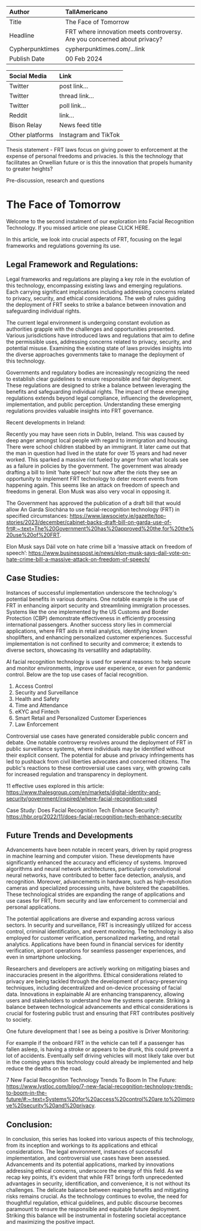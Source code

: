 | Author | TallAmericano |
| :---- | :---- |
| Title | The Face of Tomorrow |
| Headline  | FRT where innovation meets controversy. Are you concerned about privacy? |
| Cypherpunktimes | cypherpunktimes.com/...link |
| Publish Date | 00 Feb 2024 |

| Social Media | Link |
| :---- | :---- |
| Twitter | post link… |
| Twitter | thread link… |
| Twitter | poll link… |
| Reddit  | link… |
| Bison Relay | News feed title |
| Other platforms | Instagram and TikTok |

Thesis statement - FRT laws focus on giving power to enforcement at the expense of personal freedoms and privacies. Is this the technology that facilitates an Orwellian future or is this the innovation that propels humanity to greater heights?

Pre-discussion, research and questions


# The Face of Tomorrow

Welcome to the second instalment of our exploration into Facial Recognition Technology. If you missed article one please CLICK HERE.

In this article, we look into crucial aspects of FRT, focusing on the legal frameworks and regulations governing its use. 

## Legal Framework and Regulations:
Legal frameworks and regulations are playing a key role in the evolution of this technology, encompassing existing laws and emerging regulations. Each carrying significant implications including addressing concerns related to privacy, security, and ethical considerations. The web of rules guiding the deployment of FRT seeks to strike a balance between innovation and safeguarding individual rights.

The current legal environment is undergoing constant evolution as authorities grapple with the challenges and opportunities presented. Various jurisdictions have introduced laws and regulations that aim to define the permissible uses, addressing concerns related to privacy, security, and potential misuse. Examining the existing state of laws provides insights into the diverse approaches governments take to manage the deployment of this technology.

Governments and regulatory bodies are increasingly recognizing the need to establish clear guidelines to ensure responsible and fair deployment. These regulations are designed to strike a balance between leveraging the benefits and safeguarding individual rights. The impact of these emerging regulations extends beyond legal compliance, influencing the development, implementation, and public perception. Understanding these emerging regulations provides valuable insights into FRT governance.

Recent developments in Ireland:

Recently you may have seen riots in Dublin, Ireland. This was caused by deep anger amongst local people with regard to immigration and housing. There were school children stabbed by an immigrant. It later came out that the man in question had lived in the state for over 15 years and had never worked. This sparked a massive riot fueled by anger from what locals see as a failure in policies by the government. The government was already drafting a bill to limit 'hate speech' but now after the riots they see an opportunity to implement FRT technology to deter recent events from happening again. This seems like an attack on freedom of speech and freedoms in general. Elon Musk was also very vocal in opposing it.

The Government has approved the publication of a draft bill that would allow An Garda Síochána to use facial-recognition technology (FRT) in specified circumstances: 
https://www.lawsociety.ie/gazette/top-stories/2023/december/cabinet-backs-draft-bill-on-garda-use-of-frt#:~:text=The%20Government%20has%20approved%20the,for%20the%20use%20of%20FRT.

Elon Musk says Dáil vote on hate crime bill a ‘massive attack on freedom of speech’: 
https://www.businesspost.ie/news/elon-musk-says-dail-vote-on-hate-crime-bill-a-massive-attack-on-freedom-of-speech/

## Case Studies:
Instances of successful implementation underscore the technology's potential benefits in various domains. One notable example is the use of FRT in enhancing airport security and streamlining immigration processes. Systems like the one implemented by the US Customs and Border Protection (CBP) demonstrate effectiveness in efficiently processing international passengers. Another success story lies in commercial applications, where FRT aids in retail analytics, identifying known shoplifters, and enhancing personalized customer experiences. Successful implementation is not confined to security and commerce; it extends to diverse sectors, showcasing its versatility and adaptability. 

AI facial recognition technology is used for several reasons: to help secure and monitor environments, improve user experience, or even for pandemic control. Below are the top use cases of facial recognition.

1. Access Control
2. Security and Surveillance
3. Health and Safety
4. Time and Attendance
5. eKYC and Fintech
6. Smart Retail and Personalized Customer Experiences
7. Law Enforcement

Controversial use cases have generated considerable public concern and debate. One notable controversy revolves around the deployment of FRT in public surveillance systems, where individuals may be identified without their explicit consent. The potential for abuse and privacy infringements has led to pushback from civil liberties advocates and concerned citizens. The public's reactions to these controversial use cases vary, with growing calls for increased regulation and transparency in deployment. 

11 effective uses explored in this article:
https://www.thalesgroup.com/en/markets/digital-identity-and-security/government/inspired/where-facial-recognition-used

Case Study: Does Facial Recognition Tech Enhance Security?:
https://hbr.org/2022/11/does-facial-recognition-tech-enhance-security

## Future Trends and Developments
Advancements have been notable in recent years, driven by rapid progress in machine learning and computer vision. These developments have significantly enhanced the accuracy and efficiency of systems. Improved algorithms and neural network architectures, particularly convolutional neural networks, have contributed to better face detection, analysis, and recognition. Moreover, advancements in hardware, such as high-resolution cameras and specialized processing units, have bolstered the capabilities. These technological strides are expanding the range of applications and use cases for FRT, from security and law enforcement to commercial and personal applications.

The potential applications are diverse and expanding across various sectors. In security and surveillance, FRT is increasingly utilized for access control, criminal identification, and event monitoring. The technology is also employed for customer verification, personalized marketing, and retail analytics. Applications have been found in financial services for identity verification, airport operations for seamless passenger experiences, and even in smartphone unlocking. 

Researchers and developers are actively working on mitigating biases and inaccuracies present in the algorithms. Ethical considerations related to privacy are being tackled through the development of privacy-preserving techniques, including decentralized and on-device processing of facial data. Innovations in explainable AI are enhancing transparency, allowing users and stakeholders to understand how the systems operate. Striking a balance between technological advancements and ethical considerations is crucial for fostering public trust and ensuring that FRT contributes positively to society.

One future development that I see as being a positive is Driver Monitoring:

For example if the onboard FRT in the vehicle can tell if a passenger has fallen asleep, is having a stroke or appears to be drunk, this could prevent a lot of accidents. Eventually self driving vehicles will most likely take over but in the coming years this technology could already be implemented and help reduce the deaths on the road.

7 New Facial Recognition Technology Trends To Boom In The Future:
https://www.lystloc.com/blog/7-new-facial-recognition-technology-trends-to-boom-in-the-future/#:~:text=Systems%20for%20access%20control%20are,to%20improve%20security%20and%20privacy.

## Conclusion:
In conclusion, this series has looked into various aspects of this technology, from its inception and workings to its applications and ethical considerations. The legal environment, instances of successful implementation, and controversial use cases have been assessed. Advancements and its potential applications, marked by innovations addressing ethical concerns, underscore the energy of this field. As we recap key points, it's evident that while FRT brings forth unprecedented advantages in security, identification, and convenience, it is not without its challenges. The delicate balance between reaping benefits and mitigating risks remains crucial. As the technology continues to evolve, the need for thoughtful regulation, ethical guidelines, and public discourse becomes paramount to ensure the responsible and equitable future deployment. Striking this balance will be instrumental in fostering societal acceptance and maximizing the positive impact.


